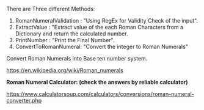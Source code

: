 There are Three different Methods:
1. RomanNumeralValidation : "Using RegEx for Validity Check of the input".
2. ExtractValue : "Extract value of the each Roman Characters from a Dictionary and return the calculated number.
4. PrintNumber : "Print the Final Number".
5. ConvertToRomanNumeral: "Convert the integer to Roman Numerals"

Convert Roman Numerals into Base ten number system.

https://en.wikipedia.org/wiki/Roman_numerals

**Roman Numeral Calculator: (check the answers by reliable calculator)**

https://www.calculatorsoup.com/calculators/conversions/roman-numeral-converter.php
